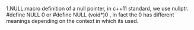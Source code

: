1.NULL:macro definition of a null pointer, in c++11 standard, we use nullptr.
  #define NULL 0 or #define NULL (void*)0 , in fact the 0 has different meanings depending on the context in which its used.